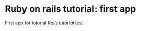 # Ruby on rails tutorial: first app

First app for tutorial
[*Rails tutorial*](http://rails.org)
[test](http://test.com)
